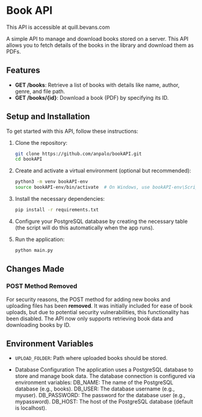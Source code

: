 # Book API
This API is accessible at quill.bevans.com

A simple API to manage and download books stored on a server. This API allows you to fetch details of the books in the library and download them as PDFs.

## Features

- **GET /books**: Retrieve a list of books with details like name, author, genre, and file path.
- **GET /books/{id}**: Download a book (PDF) by specifying its ID.

## Setup and Installation

To get started with this API, follow these instructions:

1. Clone the repository:

    ```bash
    git clone https://github.com/anpalo/bookAPI.git
    cd bookAPI
    ```

2. Create and activate a virtual environment (optional but recommended):

    ```bash
    python3 -m venv bookAPI-env
    source bookAPI-env/bin/activate  # On Windows, use bookAPI-env\Scripts\activate
    ```

3. Install the necessary dependencies:

    ```bash
    pip install -r requirements.txt
    ```

4. Configure your PostgreSQL database by creating the necessary table (the script will do this automatically when the app runs).

5. Run the application:

    ```bash
    python main.py
    ```

## Changes Made

### POST Method Removed

For security reasons, the POST method for adding new books and uploading files has been **removed**. It was initially included for ease of book uploads, but due to potential security vulnerabilities, this functionality has been disabled. The API now only supports retrieving book data and downloading books by ID.

## Environment Variables

- `UPLOAD_FOLDER`: Path where uploaded books should be stored.
  
- Database Configuration
The application uses a PostgreSQL database to store and manage book data. The database connection is configured via environment variables:
DB_NAME: The name of the PostgreSQL database (e.g., books).
DB_USER: The database username (e.g., myuser).
DB_PASSWORD: The password for the database user (e.g., mypassword).
DB_HOST: The host of the PostgreSQL database (default is localhost).

